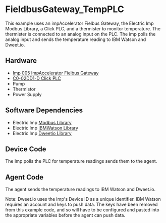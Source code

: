 # FieldbusGateway_TempPLC

This example uses an impAccelerator Fielbus Gateway, the Electric Imp Modbus Library, a Click PLC, and a thermister to monitor temperature. The thermister is connected to an analog input on the PLC. The imp polls the analog input and sends the temperature reading to IBM Watson and Dweet.io.

## Hardware

- [Imp 005 ImpAccelerator Fielbus Gateway](https://store.electricimp.com/collections/featured-products/products/impaccelerator-fieldbus-gateway?variant=31118564754)
- [C0-02DD1-D Click PLC](https://www.automationdirect.com/adc/Shopping/Catalog/Programmable_Controllers/CLICK_Series_PLCs_(Stackable_Micro_Brick)/PLC_Units/C0-02DD1-D?utm_source=google&utm_medium=product-search&gclid=CPeB4NWljNQCFUlNfgod9l4OVg)
- Pump
- Thermistor
- Power Supply

## Software Dependencies

- Electric Imp [Modbus Library](https://github.com/electricimp/Modbus)
- Electric Imp [IBMWatson Library](https://github.com/electricimp/IBMWatson)
- Electric Imp [Dweetio Library](https://github.com/electricimp/Dweetio)

## Device Code
The Imp polls the PLC for temperature readings sends them to the agent.

## Agent Code
The agent sends the temperature readings to IBM Watson and Dweet.io.

Note: Dweet.io uses the Imp's Device ID as a unique identifier. IBM Watson requires an account and keys to push data. The keys have been removed from this example code, and so will have to be configured and pasted into the appropriate variables before the agent can push data.
